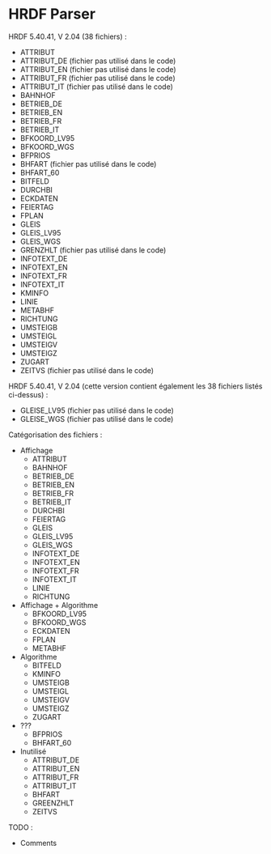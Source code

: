 # HRDF Parser

HRDF 5.40.41, V 2.04 (38 fichiers) :
* ATTRIBUT
* ATTRIBUT_DE (fichier pas utilisé dans le code)
* ATTRIBUT_EN (fichier pas utilisé dans le code)
* ATTRIBUT_FR (fichier pas utilisé dans le code)
* ATTRIBUT_IT (fichier pas utilisé dans le code)
* BAHNHOF
* BETRIEB_DE
* BETRIEB_EN
* BETRIEB_FR
* BETRIEB_IT
* BFKOORD_LV95
* BFKOORD_WGS
* BFPRIOS
* BHFART (fichier pas utilisé dans le code)
* BHFART_60
* BITFELD
* DURCHBI
* ECKDATEN
* FEIERTAG
* FPLAN
* GLEIS
* GLEIS_LV95
* GLEIS_WGS
* GRENZHLT (fichier pas utilisé dans le code)
* INFOTEXT_DE
* INFOTEXT_EN
* INFOTEXT_FR
* INFOTEXT_IT
* KMINFO
* LINIE
* METABHF
* RICHTUNG
* UMSTEIGB
* UMSTEIGL
* UMSTEIGV
* UMSTEIGZ
* ZUGART
* ZEITVS (fichier pas utilisé dans le code)

HRDF 5.40.41, V 2.04 (cette version contient également les 38 fichiers listés ci-dessus) :
* GLEISE_LV95 (fichier pas utilisé dans le code)
* GLEISE_WGS (fichier pas utilisé dans le code)

Catégorisation des fichiers :
* Affichage
  * ATTRIBUT
  * BAHNHOF
  * BETRIEB_DE
  * BETRIEB_EN
  * BETRIEB_FR
  * BETRIEB_IT
  * DURCHBI
  * FEIERTAG
  * GLEIS
  * GLEIS_LV95
  * GLEIS_WGS
  * INFOTEXT_DE
  * INFOTEXT_EN
  * INFOTEXT_FR
  * INFOTEXT_IT
  * LINIE
  * RICHTUNG
* Affichage + Algorithme
  * BFKOORD_LV95
  * BFKOORD_WGS
  * ECKDATEN
  * FPLAN
  * METABHF
* Algorithme
  * BITFELD
  * KMINFO
  * UMSTEIGB
  * UMSTEIGL
  * UMSTEIGV
  * UMSTEIGZ
  * ZUGART
* ???
  * BFPRIOS
  * BHFART_60
* Inutilisé
  * ATTRIBUT_DE
  * ATTRIBUT_EN
  * ATTRIBUT_FR
  * ATTRIBUT_IT
  * BHFART
  * GREENZHLT
  * ZEITVS

TODO :
* Comments
